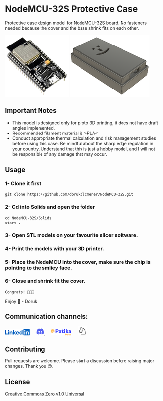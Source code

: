 # NodeMCU-32S Protective Case

Protective case design model for NodeMCU-32S board. No fasteners needed because the cover and the base shrink fits on each other.

<img src="Pictures\NodeMCU-ESP32-Board.png" height=200/>
<img src="Pictures\NodeMCU-ESP32-CASE.png" height=200/>

## Important Notes

- This model is designed only for proto 3D printing, it does not have draft angles implemented.
- Recommended filament material is >PLA<
- Conduct appropriate thermal calculation and risk management studies before using this case. Be mindful about the sharp edge regulation in your country. Understand that this is just a hobby model, and I will not be responsible of any damage that may occur.

## Usage

### 1- Clone it first

```
git clone https://github.com/dorukolcmener/NodeMCU-32S.git
```

### 2- Cd into Solids and open the folder

```
cd NodeMCU-32S/Solids
start .
```

### 3- Open STL models on your favourite slicer software.

### 4- Print the models with your 3D printer.

### 5- Place the NodeMCU into the cover, make sure the chip is pointing to the smiley face.

### 6- Close and shrink fit the cover.

```
Congrats! 🥳🥳🥳
```

Enjoy 🚀 - Doruk

## Communication channels:

<a href="https://www.linkedin.com/in/dorukolcmener/"><img src="Assets/LinkedIn-Blue-96-2x.png" height=20 /></a> &emsp;
<a href="https://discord.com/users/772126247685718036" target="_blank">
<img src="Assets/discord.svg" height=25/>
</a> &emsp;
<a href="https://app.patika.dev/kaolin"><img src="Assets/newPatikaLogo.svg" height=20/></a> &emsp;
<a href="https://lichess.org/@/dorukovic"><img src="Assets/Lichess_Logo.svg" height=30 /></a>

## Contributing

Pull requests are welcome. Please start a discussion before raising major changes. Thank you 😊.

## License

[Creative Commons Zero v1.0 Universal](LICENSE)
